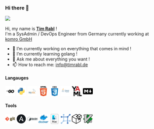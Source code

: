 ### Hi there 👋 ###

![](https://visitor-badge.glitch.me/badge?page_id=timrabl.timrabl)

Hi, my name is [**Tim Rabl**](https://www.timrabl.de) !  
I'm a SysAdmin / DevOps Engineer from Germany currently working at [komro GmbH](https://www.komro.net)

- 🔭 I’m currently working on everything that comes in mind !
- 🌱 I’m currently learning golang !
- 💬 Ask me about everything you want !
- 📫 How to reach me: info@timrabl.de

#### Langauges ####

<code><img height="32" src="https://raw.githubusercontent.com/github/explore/main/topics/go/go.png"></code>
<code><img height="32" src="https://raw.githubusercontent.com/github/explore/main/topics/python/python.png"></code>
<code><img height="32" src="https://raw.githubusercontent.com/github/explore/main/topics/mysql/mysql.png"></code>
<code><img height="32" src="https://raw.githubusercontent.com/github/explore/main/topics/html/html.png"></code>
<code><img height="32" src="https://raw.githubusercontent.com/github/explore/main/topics/css/css.png"></code>
<code><img height="32" src="https://raw.githubusercontent.com/github/explore/main/topics/java/java.png"></code>
<code><img height="32" src="https://raw.githubusercontent.com/github/explore/main/topics/yaml/yaml.png"></code>
<code><img height="32" src="https://raw.githubusercontent.com/github/explore/main/topics/markdown/markdown.png"></code>

#### Tools ####

<code><img height="32" src="https://raw.githubusercontent.com/github/explore/main/topics/git/git.png"></code>
<code><img height="32" src="https://raw.githubusercontent.com/github/explore/main/topics/ansible/ansible.png"></code>
<code><img height="32" src="https://raw.githubusercontent.com/github/explore/main/topics/bash/bash.png"></code>
<code><img height="32" src="https://raw.githubusercontent.com/github/explore/main/topics/docker/docker.png"></code>
<code><img height="32" src="https://raw.githubusercontent.com/github/explore/main/topics/macos/macos.png"></code>
<code><img height="32" src="https://raw.githubusercontent.com/github/explore/main/topics/netbox/netbox.png"></code>
<code><img height="32" src="https://raw.githubusercontent.com/github/explore/main/topics/saltstack/saltstack.png"></code>
<code><img height="32" src="https://raw.githubusercontent.com/github/explore/main/topics/vim/vim.png"></code>
